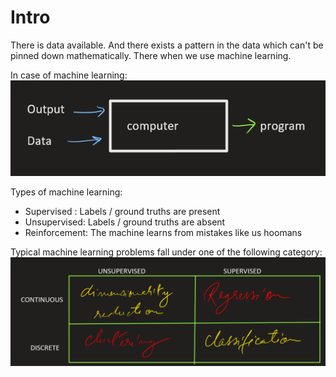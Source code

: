 # Intro 

There is data available. And there exists a pattern in the data which can't be pinned down mathematically. There when we use machine learning. 

In case of machine learning: 
![Alt text](../imgs/Screenshot%202022-12-31%20202052.png)

Types of machine learning: 
- Supervised : Labels / ground truths are present
- Unsupervised: Labels / ground truths are absent 
- Reinforcement: The machine learns from mistakes like us hoomans 

Typical machine learning problems fall under one of the following category: 
![Alt text](../imgs/Screenshot%202022-12-31%20203140.png)